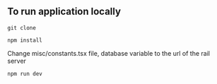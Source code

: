 ## To run application locally

`git clone`

`npm install`

Change misc/constants.tsx file, database variable to the url of the rail server

`npm run dev`



